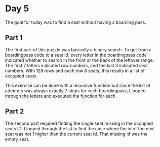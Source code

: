 # Day 5

The goal for today was to find a seat without having a boarding pass.

## Part 1
The first part of this puzzle was basically a binary search. To get from a boardingpass code to a seat id, every letter in the boardingpass code indicated whether to search in the front or the back of the leftover range. The first 7 letters indicated row numbers, and the last 3 indicated seat numbers.
With 128 rows and each row 8 seats, this results in a list of occupied seats.

This exercise can be done with a recursive function but since the list of attempts was always exactly 7 steps for each boardingpass, I looped through the letters and executed the function for each.

## Part 2
The second part required finding the single seat missing in the occupied seats ID. I looped through the list to find the case where the id of the next seat was not 1 higher than the current seat id. That missing id was the empty seat.